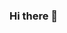 ### Hi there 👋

<!--
**KayJey/KayJey** is a ✨ _special_ ✨ repository because its `README.md` (this file) appears on your GitHub profile.

